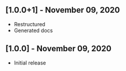 ## [1.0.0+1] - November 09, 2020

* Restructured
* Generated docs
 
## [1.0.0] - November 09, 2020

* Initial release